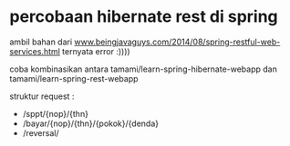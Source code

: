 # percobaan hibernate rest di spring

ambil bahan dari www.beingjavaguys.com/2014/08/spring-restful-web-services.html ternyata error :))))

coba kombinasikan antara tamami/learn-spring-hibernate-webapp dan tamami/learn-spring-rest-webapp

struktur request :

* /sppt/{nop}/{thn}
* /bayar/{nop}/{thn}/{pokok}/{denda}
* /reversal/
